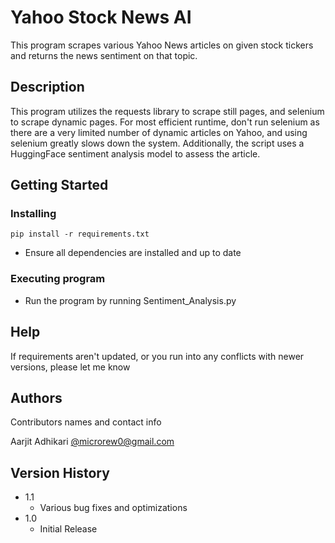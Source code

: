 # Yahoo Stock News AI

This program scrapes various Yahoo News articles on given stock tickers and returns the news sentiment on that topic.

## Description

This program utilizes the requests library to scrape still pages, and selenium to scrape dynamic pages. For most efficient runtime, don't run selenium as there are a very limited number of dynamic articles on Yahoo, and using selenium greatly slows down the system. Additionally, the script uses a HuggingFace sentiment analysis model to assess the article.

## Getting Started

### Installing
```
pip install -r requirements.txt
```
* Ensure all dependencies are installed and up to date

### Executing program

* Run the program by running Sentiment_Analysis.py

## Help

If requirements aren't updated, or you run into any conflicts with newer versions, please let me know

## Authors

Contributors names and contact info

Aarjit Adhikari
[@microrew0@gmail.com](https://gmail.com)

## Version History

* 1.1
    * Various bug fixes and optimizations
* 1.0
    * Initial Release
